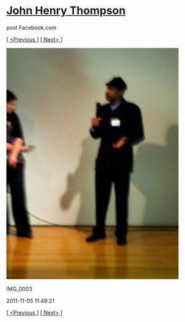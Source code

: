# [John Henry Thompson](../README.md)
post Facebook.com

[[ <Previous ]](2011-11-05-6.md) [[ Next> ]](2011-11-05-8.md)

[![](../media/2011-11-05/Nari-we-the-people-IMG_0003.jpg)](../README.md)

IMG_0003

2011-11-05 11:49:21

[[ <Previous ]](2011-11-05-6.md) [[ Next> ]](2011-11-05-8.md)